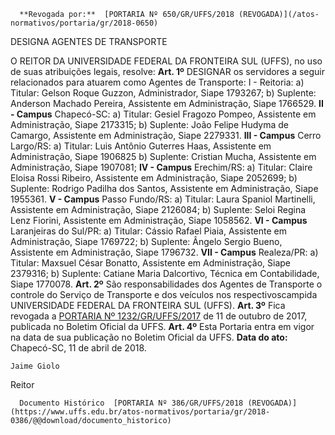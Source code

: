       **Revogada por:**  [PORTARIA Nº 650/GR/UFFS/2018 (REVOGADA)](/atos-normativos/portaria/gr/2018-0650) 

   DESIGNA AGENTES DE TRANSPORTE  

 O REITOR DA UNIVERSIDADE FEDERAL DA FRONTEIRA SUL (UFFS), no uso de suas atribuições legais, resolve:   **Art. 1º** DESIGNAR os servidores a seguir relacionados para atuarem como Agentes de Transporte: I - Reitoria: a) Titular: Gelson Roque Guzzon, Administrador, Siape 1793267; b) Suplente: Anderson Machado Pereira, Assistente em Administração, Siape 1766529. **II - Campus** Chapecó-SC: a) Titular: Gesiel Fragozo Pompeo, Assistente em Administração, Siape 2173315; b) Suplente: João Felipe Hudyma de Camargo, Assistente em Administração, Siape 2279331. **III - Campus** Cerro Largo/RS: a) Titular: Luis Antônio Guterres Haas, Assistente em Administração, Siape 1906825 b) Suplente: Cristian Mucha, Assistente em Administração, Siape 1907081; **IV - Campus** Erechim/RS: a) Titular: Claire Eloisa Rossi Ribeiro, Assistente em Administração, Siape 2052699; b) Suplente: Rodrigo Padilha dos Santos, Assistente em Administração, Siape 1955361. **V - Campus** Passo Fundo/RS: a) Titular: Laura Spaniol Martinelli, Assistente em Administração, Siape 2126084; b) Suplente: Seloi Regina Lenz Fiorini, Assistente em Administração, Siape 1058562. **VI - Campus** Laranjeiras do Sul/PR: a) Titular: Cássio Rafael Piaia, Assistente em Administração, Siape 1769722; b) Suplente: Ângelo Sergio Bueno, Assistente em Administração, Siape 1796732. **VII - Campus** Realeza/PR: a) Titular: Maxsuel César Bonatto, Assistente em Administração, Siape 2379316; b) Suplente: Catiane Maria Dalcortivo, Técnica em Contabilidade, Siape 1770078.   **Art. 2º** São responsabilidades dos Agentes de Transporte o controle do Serviço de Transporte e dos veículos nos respectivoscampida UNIVERSIDADE FEDERAL DA FRONTEIRA SUL (UFFS).   **Art. 3º** Fica revogada a [PORTARIA Nº 1232/GR/UFFS/2017](https://www.uffs.edu.br/atos-normativos/portaria/gr/2017-1232)  de 11 de outubro de 2017, publicada no Boletim Oficial da UFFS.   **Art. 4º** Esta Portaria entra em vigor na data de sua publicação no Boletim Oficial da UFFS.      **Data do ato:** Chapecó-SC, 11 de abril de 2018.   
 

    Jaime Giolo   
 Reitor 

      Documento Histórico  [PORTARIA Nº 386/GR/UFFS/2018 (REVOGADA)](https://www.uffs.edu.br/atos-normativos/portaria/gr/2018-0386/@@download/documento_historico)     
      